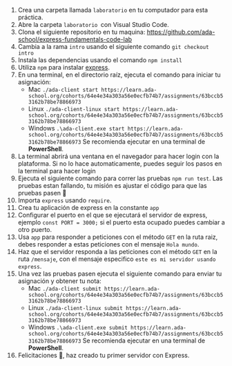 <main class="css-922oni"><div data-color-mode="dark"><div class="wmde-markdown wmde-markdown-color lms_md"><ol>
<li>Crea una carpeta llamada <code>laboratorio</code> en tu computador para esta práctica.</li>
<li>Abre la carpeta <code>laboratorio </code>con Visual Studio Code.</li>
<li>Clona el siguiente repositorio en tu maquina: <a href="https://github.com/ada-school/express-fundamentals-code-lab" target="_blank">https://github.com/ada-school/express-fundamentals-code-lab</a></li>
<li>Cambia a la rama <code>intro</code> usando el siguiente comando <code>git checkout intro</code></li>
<li>Instala las dependencias usando el comando <code>npm install</code></li>
<li>Utiliza <code>npm</code> para instalar <a href="https://expressjs.com/es/" target="_blank">express</a>.</li>
<li>En una terminal, en el directorio raíz, ejecuta el comando para iniciar tu asignación:
<ul>
<li>Mac <code>./ada-client start https://learn.ada-school.org/cohorts/64e4e34a303a56e0ecfb74b7/assignments/63bccb53162b78be78866973</code></li>
<li>Linux <code>./ada-client-linux start https://learn.ada-school.org/cohorts/64e4e34a303a56e0ecfb74b7/assignments/63bccb53162b78be78866973</code></li>
<li>Windows <code>.\ada-client.exe start https://learn.ada-school.org/cohorts/64e4e34a303a56e0ecfb74b7/assignments/63bccb53162b78be78866973</code> Se recomienda ejecutar en una terminal de <strong>PowerShell</strong>.</li>
</ul>
</li>
<li>La terminal abrirá una ventana en el navegador para hacer login con la plataforma. Si no lo hace automaticamente, puedes seguir los pasos en la terminal para hacer login</li>
<li>Ejecuta el siguiente comando para correr las pruebas <code>npm run test</code>. Las pruebas estan fallando, tu misión es ajustar el código para que las pruebas pasen 💪</li>
<li>Importa <code>express</code> usando <code>require</code>.</li>
<li>Crea tu aplicación de express en la constante <code>app</code></li>
<li>Configurar el puerto en el que se ejecutará el servidor de express, ejemplo <code>const PORT = 3000;</code> si el puerto esta ocupado puedes cambiar a otro puerto.</li>
<li>Usa <code>app</code> para responder a peticiones con el método <code>GET</code>
en la ruta raiz, debes responder a estas peticiones con el mensaje <code>Hola mundo</code>.</li>
<li>Haz que el servidor responda a las peticiones con el método <code>GET</code> en la ruta <code>/mensaje</code>, con el mensaje especifico <code>este es mi servidor usando express</code>.</li>
<li>Una vez las pruebas pasen ejecuta el siguiente comando para enviar tu asignación y obtener tu nota:
<ul>
<li>Mac <code>./ada-client submit https://learn.ada-school.org/cohorts/64e4e34a303a56e0ecfb74b7/assignments/63bccb53162b78be78866973</code></li>
<li>Linux <code>./ada-client-linux submit https://learn.ada-school.org/cohorts/64e4e34a303a56e0ecfb74b7/assignments/63bccb53162b78be78866973</code></li>
<li>Windows <code>.\ada-client.exe submit https://learn.ada-school.org/cohorts/64e4e34a303a56e0ecfb74b7/assignments/63bccb53162b78be78866973</code> Se recomienda ejecutar en una terminal de <strong>PowerShell</strong>.</li>
</ul>
</li>
<li>Felicitaciones 🎉, haz creado tu primer servidor con Express.</li>
</ol></div></div></main>
